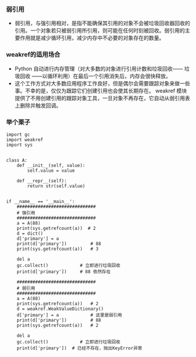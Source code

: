 ### 弱引用
- 弱引用，与强引用相对，是指不能确保其引用的对象不会被垃圾回收器回收的引用。一个对象若只被弱引用所引用，则可能在任何时刻被回收。弱引用的主要作用就是减少循环引用，减少内存中不必要的对象存在的数量。

### weakref的适用场合
- Python 自动进行内存管理（对大多数的对象进行引用计数和垃圾回收—— 垃圾回收 ——以循环利用）在最后一个引用消失后，内存会很快释放。
- 这个工作方式对大多数应用程序工作良好，但是偶尔会需要跟踪对象来做一些事。不幸的是，仅仅为跟踪它们创建引用也会使其长期存在。 weakref 模块提供了不用创建引用的跟踪对象工具，一旦对象不再存在，它自动从弱引用表上删除并触发回调。

### 举个栗子
```
import gc
import weakref
import sys


class A:
    def __init__(self, value):
        self.value = value

    def __repr__(self):
        return str(self.value)


if __name__ == '__main__':
    ##############################
    # 强引用
    ##############################
    a = A(88)
    print(sys.getrefcount(a))  # 2
    d = dict()
    d['primary'] = a
    print(d['primary'])         # 88
    print(sys.getrefcount(a))   # 3

    del a
    gc.collect()            # 立即进行垃圾回收
    print(d['primary'])     # 88 依然存在

    ##############################
    # 弱引用
    ##############################
    a = A(88)
    print(sys.getrefcount(a))   # 2
    d = weakref.WeakValueDictionary()
    d['primary'] = a            # 这里是弱引用
    print(d['primary'])         # 88
    print(sys.getrefcount(a))   # 2

    del a
    gc.collect()            # 立即进行垃圾回收
    print(d['primary'])  # 已经不存在，抛出KeyError异常
```